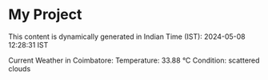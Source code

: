 # My Project

This content is dynamically generated in Indian Time (IST): 2024-05-08 12:28:31 IST


Current Weather in Coimbatore:
Temperature: 33.88 °C
Condition: scattered clouds
